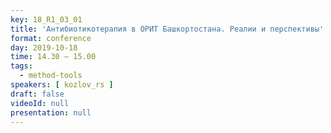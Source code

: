 ```yaml
---
key: 18_R1_03_01
title: 'Антибиотикотерапия в ОРИТ Башкортостана. Реалии и перспективы'
format: conference
day: 2019-10-18
time: 14.30 – 15.00
tags:
  - method-tools
speakers: [ kozlov_rs ]
draft: false
videoId: null
presentation: null
---
```

